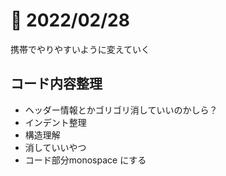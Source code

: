 # 📝 2022/02/28


携帯でやりやすいように変えていく


## コード内容整理


- ヘッダー情報とかゴリゴリ消していいのかしら？
- インデント整理
- 構造理解
- 消していいやつ
- コード部分monospace にする
